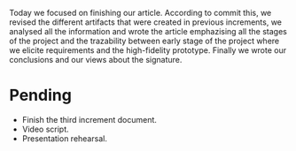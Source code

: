 Today we focused on finishing our article. According to commit this, we revised the different artifacts that were created in previous increments, we 
analysed all the information and wrote the article emphazising all the stages of the project and the trazability between early stage of the project where
we elicite requirements and the high-fidelity prototype. Finally we wrote our conclusions and our views about the signature.

# Pending
* Finish the third increment document.
* Video script.
* Presentation rehearsal.
